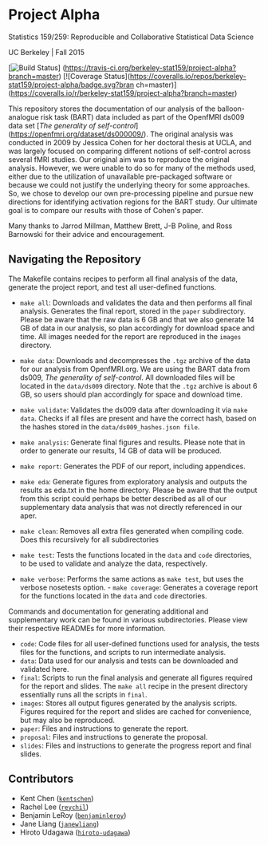# Project Alpha

Statistics 159/259: Reproducible and Collaborative Statistical Data Science

UC Berkeley | Fall 2015

[![Build
Status](https://travis-ci.org/berkeley-stat159/project-alpha.svg?branch=master)]
 (https://travis-ci.org/berkeley-stat159/project-alpha?branch=master)
[![Coverage
Status](https://coveralls.io/repos/berkeley-stat159/project-alpha/badge.svg?bran
ch=master)]
(https://coveralls.io/r/berkeley-stat159/project-alpha?branch=master)

This repository stores the documentation of our analysis of the balloon-
analogue risk task (BART) data included as part of the OpenfMRI ds009 data set 
[*The generality of self-control*] (https://openfmri.org/dataset/ds000009/). 
The original analysis was conducted in 2009 by Jessica Cohen for her doctoral 
thesis at UCLA, and was largely focused on comparing different notions of 
self-control across several fMRI studies. Our original aim was to reproduce the 
original analysis. However, we were unable to do so for many of the methods 
used, either due to the utilization of unavailable pre-packaged software or 
because we could not justify the underlying theory for some approaches. So, we 
chose to develop our own pre-processing pipeline and pursue new directions for 
identifying activation regions for the BART study. Our ultimate goal is to 
compare our results with those of Cohen's paper. 

Many thanks to Jarrod Millman, Matthew Brett, J-B Poline, and Ross Barnowski 
for their advice and encouragement.

## Navigating the Repository

The Makefile contains recipes to perform all final analysis of the data, 
generate the project report, and test all user-defined functions. 

- `make all`: Downloads and validates the data and then performs all final 
analysis. Generates the final report, stored in the `paper` subdirectory. 
Please be aware that the raw data is 6 GB and that we also generate 14 GB of 
data in our analysis, so plan accordingly for download space and time. All 
images needed for the report are reproduced in the `images` directory. 
  
- `make data`: Downloads and decompresses the `.tgz` archive of the data for 
our analysis from OpenfMRI.org. We are using the BART data from ds009, 
*The generality of self-control*. All downloaded files will be located in the 
`data/ds009` directory. Note that the `.tgz` archive is about 6 GB, so users 
should plan accordingly for space and download time. 
- `make validate`: Validates the ds009 data after downloading it via 
`make data`. Checks if all files are present and have the correct hash, based 
on the hashes stored in the `data/ds009_hashes.json file`. 

- `make analysis`: Generate final figures and results. Please note that in 
order to generate our results, 14 GB of data will be produced. 
- `make report`: Generates the PDF of our report, including appendices. 
- `make eda`: Generate figures from exploratory analysis and outputs the 
results as eda.txt in the home directory. Please be aware that the output 
from this script could perhaps be better described as all of our supplementary 
data analysis that was not directly referenced in our aper. 

- `make clean`: Removes all extra files generated when compiling code. Does
this recursively for all subdirectories

- `make test`: Tests the functions located in the `data` and `code`
directories, to be used to validate and analyze the data, respectively.
- `make verbose`: Performs the same actions as `make test`, but uses the
verbose nosetests option. - `make coverage`: Generates a coverage report for
the functions located in the `data` and `code` directories.

Commands and documentation for generating additional and supplementary work 
can be found in various subdirectories. Please view their respective READMEs 
for more information.

- `code`: Code files for all user-defined functions used for analysis, the 
tests files for the functions, and scripts to run intermediate analysis. 
- `data`: Data used for our analysis and tests can be downloaded and validated 
here. 
- `final`: Scripts to run the final analysis and generate all figures required 
for the report and slides. The `make all` recipe in the present directory 
essentially runs all the scripts in `final`.
- `images`: Stores all output figures generated by the analysis scripts. 
Figures required for the report and slides are cached for convenience, but may 
also be reproduced. 
- `paper`: Files and instructions to generate the report. 
- `proposal`: Files and instructions to generate the proposal. 
- `slides`: Files and instructions to generate the progress report and final 
slides.

## Contributors

- Kent Chen ([`kentschen`](https://github.com/kentschen)) 
- Rachel Lee ([`reychil`](https://github.com/reychil)) 
- Benjamin LeRoy ([`benjaminleroy`](https://github.com/benjaminleroy)) 
- Jane Liang ([`janewliang`](https://github.com/janewliang)) 
- Hiroto Udagawa ([`hiroto-udagawa`](https://github.com/hiroto-udagawa))
